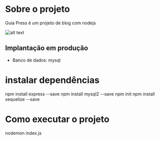# Sobre o projeto

Guia Press é um projeto de blog com nodejs 

![alt text](https://github.com/[dudukb]/[guiaPress]/blob/[branch]/public/2.png?raw=true)


## Implantação em produção
- Banco de dados: mysql

# instalar dependências
npm install express --save
npm install mysql2 --save
npm init
npm install sequelize --save

# Como executar o projeto
nodemon index.js

